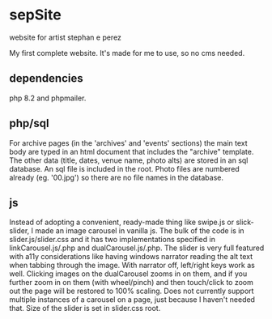 # sepSite
website for artist stephan e perez

My first complete website. It's made for me to use, so no cms needed.

dependencies
----------
php 8.2 and phpmailer.

php/sql
----------
For archive pages (in the 'archives' and 'events' sections) the main text body are typed in an html document that includes the "archive" template. The other data (title, dates, venue name, photo alts) are stored in an sql database. An sql file is included in the root. Photo files are numbered already (eg. '00.jpg') so there are no file names in the database. 

js
----------
Instead of adopting a convenient, ready-made thing like swipe.js or slick-slider, I made an image carousel in vanilla js. The bulk of the code is in slider.js/slider.css and it has two implementations specified in linkCarousel.js/.php and dualCarousel.js/.php. The slider is very full featured with a11y considerations like having windows narrator reading the alt text when tabbing through the image. With narrator off, left/right keys work as well. Clicking images on the dualCarousel zooms in on them, and if you further zoom in on them (with wheel/pinch) and then touch/click to zoom out the page will be restored to 100% scaling. Does not currently support multiple instances of a carousel on a page, just because I haven't needed that. Size of the slider is set in slider.css root.
